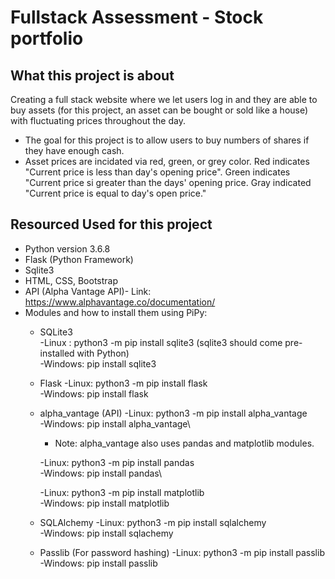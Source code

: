 # Fullstack Assessment - Stock portfolio

## What this project is about
Creating a full stack website where we let users log in and they are able to buy assets (for this project, an asset can be bought or sold like a house) with fluctuating prices throughout the day.

- The goal for this project is to allow users to buy numbers of shares if they have enough cash. 
- Asset prices are incidated via red, green, or grey color. Red indicates "Current price is less than day's opening price". 
  Green indicates "Current price si greater than the days' opening price.
  Gray indicated "Current price is equal to day's open price."
 

## Resourced Used for this project
 * Python version 3.6.8
 * Flask (Python Framework)
 * Sqlite3 
 * HTML, CSS, Bootstrap
 * API (Alpha Vantage API)- Link: https://www.alphavantage.co/documentation/
 * Modules and how to install them using PiPy: 
    * SQLite3  
        -Linux : python3 -m pip install sqlite3 (sqlite3 should come pre-installed with Python)\
        -Windows: pip install sqlite3
    * Flask
        -Linux: python3 -m pip install flask\
        -Windows: pip install flask
    * alpha_vantage (API)
        -Linux: python3 -m pip install alpha_vantage\
        -Windows: pip install alpha_vantage\
        
        * Note: alpha_vantage also uses pandas and matplotlib modules.
        
        -Linux: python3 -m pip install pandas\
        -Windows: pip install pandas\
        
        -Linux: python3 -m pip install matplotlib\
        -Windows: pip install matplotlib
    * SQLAlchemy 
        -Linux: python3 -m pip install sqlalchemy\
        -Windows: pip install sqlachemy
    * Passlib (For password hashing)
        -Linux: python3 -m pip install passlib\
        -Windows: pip install passlib 

